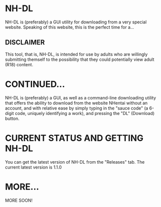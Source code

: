 # NH-DL

NH-DL is (preferably) a GUI utility for downloading from a very special website.
Speaking of this website, this is the perfect time for a...

## DISCLAIMER

This tool, that is, NH-DL, is intended for use by adults who are willingly submitting
themself to the possibility that they could potentially view adult (R18) content.

# CONTINUED...

NH-DL is (preferably) a GUI, as well as a command-line downloading utility that offers
the ability to download from the website NHentai without an account, and with relative ease
by simply typing in the "sauce code" (a 6-digit code, uniquely identifying a work), and
pressing the "DL" (Download) button.

# CURRENT STATUS AND GETTING NH-DL

You can get the latest version of NH-DL from the "Releases" tab. The current latest version is 1.1.0

# MORE...

MORE SOON!
